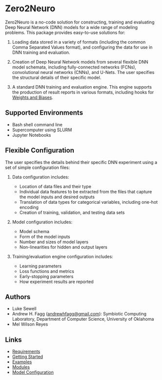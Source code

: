# Zero2Neuro

Zero2Neuro is a no-code solution for constructing, training and
evaluating Deep Neural Network (DNN) models for a wide range of modeling
problems.  This package provides easy-to-use solutions for:

1. Loading data stored in a variety of formats (including the common
Comma Separated Values format), and configuring the data for use in
DNN training and evaluation.

2. Creation of Deep Neural Network models from several flexible DNN
model schemata, including fully-connected networks (FCNs), convolutional
neural networks (CNNs), and U-Nets.  The user specifies the
structural details of their specific model.

3. A standard DNN training and evaluation engine.  This engine
supports the production of result reports in various formats,
including hooks for [Weights and Biases](https://wandb.ai).

## Supported Environments

- Bash shell command line
- Supercomputer using SLURM
- Jupyter Notebooks

## Flexible Configuration

The user specifies the details behind their specific DNN experiment
using a set of simple configuration files:

1. Data configuration includes:
	- Location of data files and their type
	- Individual data features to be extracted from the files that
capture the model inputs and desired outputs
	- Translation of data types for categorical variables,
including one-hot encoding
	- Creation of training, validation, and testing data sets

2. Model configuration includes:
	- Model schema
	- Form of the model inputs
	- Number and sizes of model layers
	- Non-linearities for hidden and output layers

3. Training/evaluation engine configuration includes:
	- Learning parameters
	- Loss functions and metrics
	- Early-stopping parameters
	- How experiment results are reported


## Authors
- Luke Sewell
- Andrew H. Fagg (andrewhfagg@gmail.com): Symbiotic Computing
Laboratory, Department of Computer Science, University of Oklahoma
- Mel Wilson Reyes

## Links
- [Requirements](requirements.md)
- [Getting Started](getting_started.md)
- [Examples](../examples/index.md)
- [Modules](modules/index.md)
- [Model Configuration](api/index.md)



